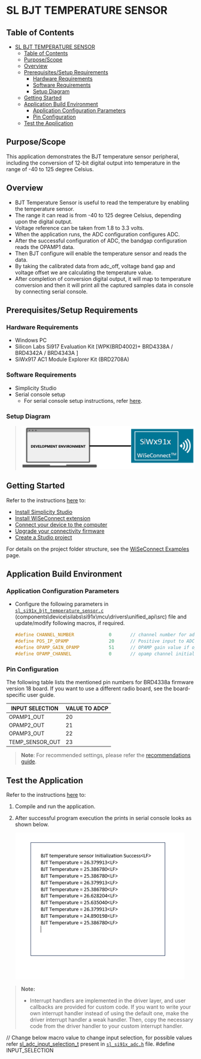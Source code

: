 # SL BJT TEMPERATURE SENSOR

## Table of Contents

- [SL BJT TEMPERATURE SENSOR](#sl-bjt-temperature-sensor)
  - [Table of Contents](#table-of-contents)
  - [Purpose/Scope](#purposescope)
  - [Overview](#overview)
  - [Prerequisites/Setup Requirements](#prerequisitessetup-requirements)
    - [Hardware Requirements](#hardware-requirements)
    - [Software Requirements](#software-requirements)
    - [Setup Diagram](#setup-diagram)
  - [Getting Started](#getting-started)
  - [Application Build Environment](#application-build-environment)
    - [Application Configuration Parameters](#application-configuration-parameters)
    - [Pin Configuration](#pin-configuration)
  - [Test the Application](#test-the-application)

## Purpose/Scope

This application demonstrates the BJT temperature sensor peripheral, including the conversion of 12-bit digital output into temperature in the range of -40 to 125 degree Celsius.

## Overview

- BJT Temperature Sensor is useful to read the temperature by enabling the temperature sensor.
- The range it can read is from -40 to 125 degree Celsius, depending upon the digital output.
- Voltage reference can be taken from 1.8 to 3.3 volts.
- When the application runs, the ADC configuration configures ADC.
- After the successful configuration of ADC, the bandgap configuration reads the OPAMP1 data.  
- Then BJT configure will enable the temperature sensor and reads the data.
- By taking the calibrated data from adc_off, voltage band gap and voltage offset we are calculating the temperature value.
- After completion of conversion digital output, it will map to temperature conversion and then it will print all the captured samples data in console by connecting serial console.

## Prerequisites/Setup Requirements

### Hardware Requirements

- Windows PC
- Silicon Labs Si917 Evaluation Kit [WPK(BRD4002)+ BRD4338A / BRD4342A / BRD4343A ]
- SiWx917 AC1 Module Explorer Kit (BRD2708A)

### Software Requirements

- Simplicity Studio
- Serial console setup
  - For serial console setup instructions, refer [here](https://docs.silabs.com/wiseconnect/latest/wiseconnect-developers-guide-developing-for-silabs-hosts/#console-input-and-output).

### Setup Diagram

> ![Figure: setupdiagram](resources/readme/setupdiagram.png)

## Getting Started

Refer to the instructions [here](https://docs.silabs.com/wiseconnect/latest/wiseconnect-getting-started/) to:

- [Install Simplicity Studio](https://docs.silabs.com/wiseconnect/latest/wiseconnect-developers-guide-developing-for-silabs-hosts/#install-simplicity-studio)
- [Install WiSeConnect extension](https://docs.silabs.com/wiseconnect/latest/wiseconnect-developers-guide-developing-for-silabs-hosts/#install-the-wi-se-connect-extension)
- [Connect your device to the computer](https://docs.silabs.com/wiseconnect/latest/wiseconnect-developers-guide-developing-for-silabs-hosts/#connect-si-wx91x-to-computer)
- [Upgrade your connectivity firmware](https://docs.silabs.com/wiseconnect/latest/wiseconnect-developers-guide-developing-for-silabs-hosts/#update-si-wx91x-connectivity-firmware)
- [Create a Studio project](https://docs.silabs.com/wiseconnect/latest/wiseconnect-developers-guide-developing-for-silabs-hosts/#create-a-project)

For details on the project folder structure, see the [WiSeConnect Examples](https://docs.silabs.com/wiseconnect/latest/wiseconnect-examples/#example-folder-structure) page.

## Application Build Environment

### Application Configuration Parameters

- Configure the following parameters in [`sl_si91x_bjt_temperature_sensor.c`](https://github.com/SiliconLabs/wiseconnect/blob/master/components/device/silabs/si91x/mcu/drivers/unified_api/src/sl_si91x_bjt_temperature_sensor.c) (components\device\silabs\si91x\mcu\drivers\unified_api\src) file and update/modify following macros, if required.

  ```c
  #define CHANNEL_NUMBER             0       // channel number for adc
  #define POS_IP_OPAMP               20      // Positive input to ADC using OPAMP
  #define OPAMP_GAIN_OPAMP           51      // OPAMP gain value if opamp output is one of input to ADC
  #define OPAMP_CHANNEL              0       // opamp channel initializing with 0
  ```

### Pin Configuration

The following table lists the mentioned pin numbers for BRD4338a firmware version 18 board. If you want to use a different radio board, see the board-specific user guide.

  | INPUT SELECTION       | VALUE TO ADCP |
  | --------------        | ------------  |
  | OPAMP1_OUT            |         20    |
  | OPAMP2_OUT            |         21    |
  | OPAMP3_OUT            |         22    |
  | TEMP_SENSOR_OUT       |         23    |

> **Note**: For recommended settings, please refer the [recommendations guide](https://docs.silabs.com/wiseconnect/latest/wiseconnect-developers-guide-prog-recommended-settings/).

## Test the Application

Refer to the instructions [here](https://docs.silabs.com/wiseconnect/latest/wiseconnect-getting-started/) to:

1. Compile and run the application.
2. After successful program execution the prints in serial console looks as shown below.

    ![Figure: output](resources/readme/output.png)

> **Note:**
>
> - Interrupt handlers are implemented in the driver layer, and user callbacks are provided for custom code. If you want to write your own interrupt handler instead of using the default one, make the driver interrupt handler a weak handler. Then, copy the necessary code from the driver handler to your custom interrupt handler.

// Change below macro value to change input selection, for possible values refer [sl_adc_input_selection_t](https://docs.silabs.com/wiseconnect/latest/wiseconnect-api-reference-guide-si91x-peripherals/adc#sl-adc-input-selection-t) present in [`sl_si91x_adc.h`](https://github.com/SiliconLabs/wiseconnect/blob/master/components/device/silabs/si91x/mcu/drivers/unified_api/inc/sl_si91x_adc.h) file.
#define INPUT_SELECTION
